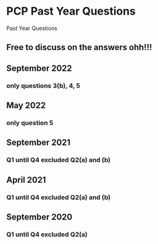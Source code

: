 # PCP Past Year Questions
Past Year Questions

## Free to discuss on the answers ohh!!!

## September 2022
### only questions 3(b), 4, 5

## May 2022
### only question 5

## September 2021
### Q1 until Q4 excluded Q2(a) and (b)

## April 2021
### Q1 until Q4 excluded Q2(a) and (b)

## September 2020
### Q1 until Q4 excluded Q2(a)
